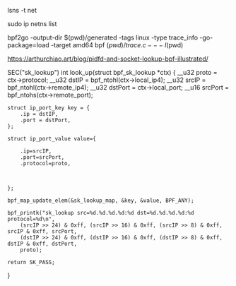 lsns -t net


sudo ip netns list


bpf2go -output-dir $(pwd)/generated -tags linux -type trace_info -go-package=load -target amd64 bpf $(pwd)/trace.c -- -I$(pwd)


https://arthurchiao.art/blog/pidfd-and-socket-lookup-bpf-illustrated/


SEC("sk_lookup")
int look_up(struct bpf_sk_lookup *ctx) {
    __u32 proto = ctx->protocol;
    __u32 dstIP = bpf_ntohl(ctx->local_ip4);
    __u32 srcIP = bpf_ntohl(ctx->remote_ip4);
    __u32 dstPort = ctx->local_port;
    __u16 srcPort = bpf_ntohs(ctx->remote_port);

    struct ip_port_key key = {
        .ip = dstIP,
        .port = dstPort,
    };

    struct ip_port_value value={

        .ip=srcIP,
        .port=srcPort,
        .protocol=proto,
        


    };

    bpf_map_update_elem(&sk_lookup_map, &key, &value, BPF_ANY);

    bpf_printk("sk_lookup src=%d.%d.%d.%d:%d dst=%d.%d.%d.%d:%d protocol=%d\n", 
        (srcIP >> 24) & 0xff, (srcIP >> 16) & 0xff, (srcIP >> 8) & 0xff, srcIP & 0xff, srcPort,
        (dstIP >> 24) & 0xff, (dstIP >> 16) & 0xff, (dstIP >> 8) & 0xff, dstIP & 0xff, dstPort,
        proto);
    
    return SK_PASS;
}





